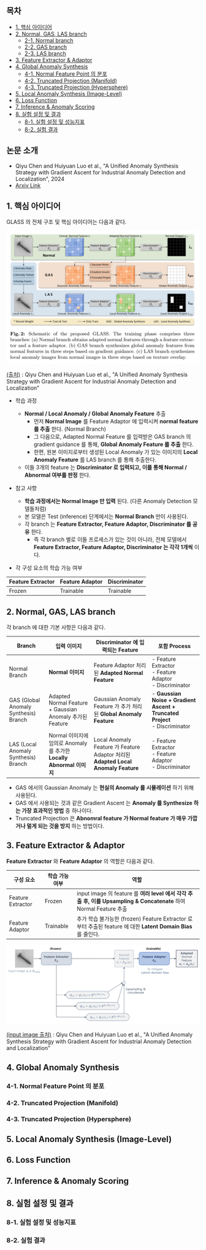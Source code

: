 ## 목차

* [1. 핵심 아이디어](#1-핵심-아이디어)
* [2. Normal, GAS, LAS branch](#2-normal-gas-las-branch)
  * [2-1. Normal branch](#2-1-normal-branch)
  * [2-2. GAS branch](#2-2-gas-branch)
  * [2-3. LAS branch](#2-3-las-branch)
* [3. Feature Extractor & Adaptor](#3-feature-extractor--adaptor)
* [4. Global Anomaly Synthesis](#4-global-anomaly-synthesis)
  * [4-1. Normal Feature Point 의 분포](#4-1-normal-feature-point-의-분포) 
  * [4-2. Truncated Projection (Manifold)](#4-2-truncated-projection-manifold)
  * [4-3. Truncated Projection (Hypersphere)](#4-3-truncated-projection-hypersphere)
* [5. Local Anomaly Synthesis (Image-Level)](#5-local-anomaly-synthesis-image-level)
* [6. Loss Function](#6-loss-function)
* [7. Inference & Anomaly Scoring](#7-inference--anomaly-scoring)
* [8. 실험 설정 및 결과](#8-실험-설정-및-결과)
  * [8-1. 실험 설정 및 성능지표](#8-1-실험-설정-및-성능지표)
  * [8-2. 실험 결과](#8-2-실험-결과)

## 논문 소개

* Qiyu Chen and Huiyuan Luo et al., "A Unified Anomaly Synthesis Strategy with Gradient Ascent for Industrial Anomaly Detection and Localization", 2024
* [Arxiv Link](https://arxiv.org/pdf/2407.09359v1)

## 1. 핵심 아이디어

GLASS 의 전체 구조 및 핵심 아이디어는 다음과 같다.

![image](../images/Vision_GLASS_1.PNG)

[(출처)](https://arxiv.org/pdf/2407.09359v1) : Qiyu Chen and Huiyuan Luo et al., "A Unified Anomaly Synthesis Strategy with Gradient Ascent for Industrial Anomaly Detection and Localization"

* 학습 과정
  * **Normal / Local Anomaly / Global Anomaly Feature** 추출
    * 먼저 **Normal Image** 를 Feature Adaptor 에 입력시켜 **normal feature 를 추출** 한다. (Normal Branch)
    * 그 다음으로, Adapted Normal Feature 를 입력받은 GAS branch 의 gradient guidance 를 통해, **Global Anomaly Feature 를 추출** 한다.
    * 한편, 원본 이미지로부터 생성된 Local Anomaly 가 있는 이미지의 **Local Anomaly Feature** 를 LAS branch 를 통해 추출한다.
  * 이들 3개의 feature 는 **Discriminator 로 입력되고, 이를 통해 Normal / Abnormal 여부를 판정** 한다.

* 참고 사항
  * **학습 과정에서는 Normal Image 만 입력** 된다. (다른 Anomaly Detection 모델들처럼)
  * 본 모델은 Test (inference) 단계에서는 **Normal Branch** 만이 사용된다.
  * 각 branch 는 **Feature Extractor, Feature Adaptor, Discriminator 를 공유** 한다.
    * 즉 각 branch 별로 이들 프로세스가 있는 것이 아니라, 전체 모델에서 **Feature Extractor, Feature Adaptor, Discriminator 는 각각 1개씩** 이다.

* 각 구성 요소의 학습 가능 여부

| Feature Extractor | Feature Adaptor | Discriminator |
|-------------------|-----------------|---------------|
| Frozen            | Trainable       | Trainable     |

## 2. Normal, GAS, LAS branch

각 branch 에 대한 기본 사항은 다음과 같다.

| Branch                                | 입력 이미지                                                 | Discriminator 에 입력되는 Feature                                                  | 포함 Process                                                                    |
|---------------------------------------|--------------------------------------------------------|-------------------------------------------------------------------------------|-------------------------------------------------------------------------------|
| Normal Branch                         | **Normal 이미지**                                         | Feature Adaptor 처리된 **Adapted Normal Feature**                                | - Feature Extractor<br>- Feature Adaptor<br>- Discriminator                   |
| GAS (Global Anomaly Synthesis) Branch | Adapted Normal Feature + Gaussian Anomaly 추가된 Feature  | Gaussian Anomaly Feature 가 추가 처리된 **Global Anomaly Feature**                  | - **Gaussian Noise + Gradient Ascent + Truncated Project**<br>- Discriminator |
| LAS (Local Anomaly Synthesis) Branch  | Normal 이미지에 임의로 Anomaly 를 추가한 **Locally Abnormal 이미지** | Local Anomaly Feature 가 Feature Adaptor 처리된 **Adapted Local Anomaly Feature** | - Feature Extractor<br>- Feature Adaptor<br>- Discriminator                   |

* GAS 에서의 Gaussian Anomaly 는 **현실의 Anomaly 를 시뮬레이션** 하기 위해 사용된다.
* GAS 에서 사용되는 것과 같은 Gradient Ascent 는 **Anomaly 를 Synthesize 하는 가장 효과적인 방법** 중 하나이다.
* Truncated Projection 은 **Abnomral feature 가 Normal feature 가 매우 가깝거나 멀게 되는 것을 방지** 하는 방법이다.

## 3. Feature Extractor & Adaptor

**Feature Extractor** 와 **Feature Adaptor** 의 역할은 다음과 같다.

| 구성 요소             | 학습 가능 여부  | 역할                                                                                                |
|-------------------|-----------|---------------------------------------------------------------------------------------------------|
| Feature Extractor | Frozen    | input image 의 feature 를 **여러 level 에서 각각 추출 후, 이를 Upsampling & Concatenate** 하여 Normal Feature 추출 |
| Feature Adaptor   | Trainable | 추가 학습 불가능한 (frozen) Feature Extractor 로부터 추출된 feature 에 대한 **Latent Domain Bias** 를 줄인다.          |

![image](../images/Vision_GLASS_2.PNG)

[(input image 출처)](https://arxiv.org/pdf/2407.09359v1) : Qiyu Chen and Huiyuan Luo et al., "A Unified Anomaly Synthesis Strategy with Gradient Ascent for Industrial Anomaly Detection and Localization"

## 4. Global Anomaly Synthesis

### 4-1. Normal Feature Point 의 분포

### 4-2. Truncated Projection (Manifold)

### 4-3. Truncated Projection (Hypersphere)

## 5. Local Anomaly Synthesis (Image-Level)

## 6. Loss Function

## 7. Inference & Anomaly Scoring

## 8. 실험 설정 및 결과

### 8-1. 실험 설정 및 성능지표

### 8-2. 실험 결과